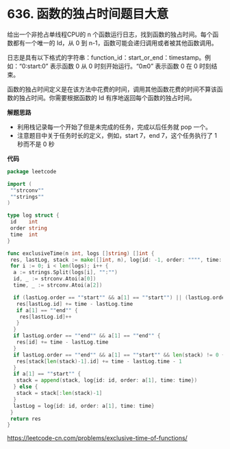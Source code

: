 # 636. 函数的独占时间**题目大意** 

给出一个非抢占单线程CPU的 n 个函数运行日志，找到函数的独占时间。每个函数都有一个唯一的 Id，从 0 到 n-1，函数可能会递归调用或者被其他函数调用。

日志是具有以下格式的字符串：function_id：start_or_end：timestamp。例如：“0:start:0” 表示函数 0 从 0 时刻开始运行。“0🔚0” 表示函数 0 在 0 时刻结束。

函数的独占时间定义是在该方法中花费的时间，调用其他函数花费的时间不算该函数的独占时间。你需要根据函数的 Id 有序地返回每个函数的独占时间。

**解题思路**  

- 利用栈记录每一个开始了但是未完成的任务，完成以后任务就 pop 一个。
- 注意题目中关于任务时长的定义，例如，start 7，end 7，这个任务执行了 1 秒而不是 0 秒

**代码**  

```go
package leetcode

import (
 ""strconv""
 ""strings""
)

type log struct {
 id    int
 order string
 time  int
}

func exclusiveTime(n int, logs []string) []int {
 res, lastLog, stack := make([]int, n), log{id: -1, order: """", time: 0}, []log{}
 for i := 0; i < len(logs); i++ {
  a := strings.Split(logs[i], "":"")
  id, _ := strconv.Atoi(a[0])
  time, _ := strconv.Atoi(a[2])

  if (lastLog.order == ""start"" && a[1] == ""start"") || (lastLog.order == ""start"" && a[1] == ""end"") {
   res[lastLog.id] += time - lastLog.time
   if a[1] == ""end"" {
    res[lastLog.id]++
   }
  }
  if lastLog.order == ""end"" && a[1] == ""end"" {
   res[id] += time - lastLog.time
  }
  if lastLog.order == ""end"" && a[1] == ""start"" && len(stack) != 0 {
   res[stack[len(stack)-1].id] += time - lastLog.time - 1
  }
  if a[1] == ""start"" {
   stack = append(stack, log{id: id, order: a[1], time: time})
  } else {
   stack = stack[:len(stack)-1]
  }
  lastLog = log{id: id, order: a[1], time: time}
 }
 return res
}
```

https://leetcode-cn.com/problems/exclusive-time-of-functions/